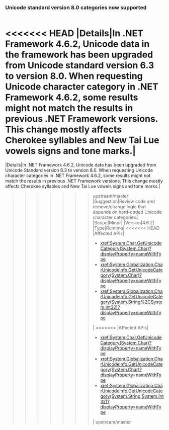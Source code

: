 ### Unicode standard version 8.0 categories now supported

|   |   |
|---|---|
<<<<<<< HEAD
|Details|In .NET Framework 4.6.2, Unicode data in the framework has been upgraded from Unicode standard version 6.3 to version 8.0.  When requesting Unicode character category in .NET Framework 4.6.2, some results might not match the results in previous .NET Framework versions.  This change mostly affects Cherokee syllables and New Tai Lue vowels signs and tone marks.|
=======
|Details|In .NET Framework 4.6.2, Unicode data has been upgraded from Unicode Standard version 6.3 to version 8.0.  When requesting Unicode character categories in .NET Framework 4.6.2, some results might not match the results in previous .NET Framework versions.  This change mostly affects Cherokee syllables and New Tai Lue vowels signs and tone marks.|
>>>>>>> upstream/master
|Suggestion|Review code and remove/change logic that depends on hard-coded Unicode character categories.|
|Scope|Minor|
|Version|4.6.2|
|Type|Runtime|
<<<<<<< HEAD
|Affected APIs|<ul><li><xref:System.Char.GetUnicodeCategory(System.Char)?displayProperty=nameWithType></li><li><xref:System.Globalization.CharUnicodeInfo.GetUnicodeCategory(System.Char)?displayProperty=nameWithType></li><li><xref:System.Globalization.CharUnicodeInfo.GetUnicodeCategory(System.String%2CSystem.Int32)?displayProperty=nameWithType></li></ul>|
=======
|Affected APIs|<ul><li><xref:System.Char.GetUnicodeCategory(System.Char)?displayProperty=nameWithType></li><li><xref:System.Globalization.CharUnicodeInfo.GetUnicodeCategory(System.Char)?displayProperty=nameWithType></li><li><xref:System.Globalization.CharUnicodeInfo.GetUnicodeCategory(System.String,System.Int32)?displayProperty=nameWithType></li></ul>|
>>>>>>> upstream/master

